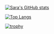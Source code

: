 [![Sara's GitHub stats](https://github-readme-stats-git-master-sara-o-mt2.vercel.app/api?username=sara-o-mt2&theme=github_dark&show_icons=false)](https://github.com/anuraghazra/github-readme-stats)

[![Top Langs](https://github-readme-stats-git-master-sara-o-mt2.vercel.app/api/top-langs/?username=sara-o-mt2&layout=default&theme=github_dark&exclude_repo=test)](https://github.com/anuraghazra/github-readme-stats)

[![trophy](https://github-profile-trophy.vercel.app/?username=sara-o-mt2&theme=nord)](https://github.com/ryo-ma/github-profile-trophy)
